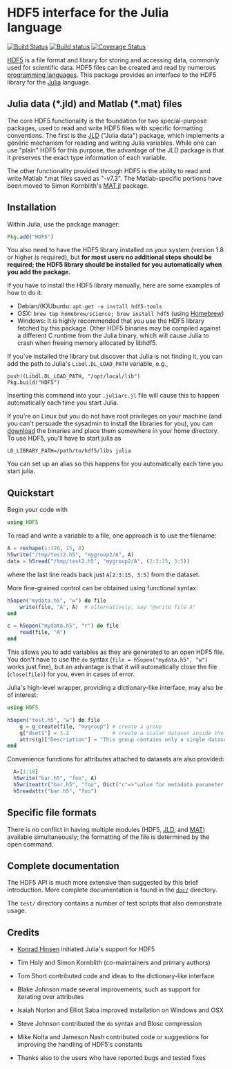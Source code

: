 # HDF5 interface for the Julia language

[![Build Status](https://travis-ci.org/JuliaLang/HDF5.jl.svg?branch=master)](https://travis-ci.org/JuliaLang/HDF5.jl) [![Build status](https://ci.appveyor.com/api/projects/status/r8to2ho7cx72qxa1/branch/master?svg=true)](https://ci.appveyor.com/project/JuliaLang/hdf5-jl/branch/master)
[![Coverage Status](https://coveralls.io/repos/JuliaLang/HDF5.jl/badge.png?branch=master)](https://coveralls.io/r/JuliaLang/HDF5.jl?branch=master)

[HDF5][HDF5] is a file format and library for storing and accessing
data, commonly used for scientific data. HDF5 files can be created and
read by numerous [programming
languages](http://www.hdfgroup.org/tools5desc.html).  This package
provides an interface to the HDF5 library for the
[Julia][Julia] language.

## Julia data (\*.jld) and Matlab (\*.mat) files

The core HDF5 functionality is the foundation for two special-purpose
packages, used to read and write HDF5 files with specific formatting
conventions. The first is the
[JLD](https://github.com/JuliaLang/JLD.jl) ("Julia data") package,
which implements a generic mechanism for reading and writing Julia
variables. While one can use "plain" HDF5 for this purpose, the
advantage of the JLD package is that it preserves the exact type
information of each variable.

The other functionality provided through HDF5 is the ability to read
and write Matlab \*.mat files saved as "-v7.3". The Matlab-specific
portions have been moved to Simon Kornblith's
[MAT.jl](https://github.com/simonster/MAT.jl) package.

## Installation

Within Julia, use the package manager:
```julia
Pkg.add("HDF5")
```

You also need to have the HDF5 library installed on your
system (version 1.8 or higher is required), but **for most users
no additional steps should be required; the HDF5 library should be
installed for you automatically when you add the package.**

If you have to install the HDF5 library manually, here are some examples of
how to do it:

- Debian/(K)Ubuntu: `apt-get -u install hdf5-tools`
- OSX: `brew tap homebrew/science; brew install hdf5` (using [Homebrew](http://brew.sh))
- Windows: It is highly recommended that you use the HDF5 library
  fetched by this package. Other HDF5 binaries may be compiled against
  a different C runtime from the Julia binary, which will cause
  Julia to crash when freeing memory allocated by libhdf5.

If you've installed the library but discover that Julia is not finding
it, you can add the path to Julia's `Libdl.DL_LOAD_PATH` variable, e.g.,
```
push!(Libdl.DL_LOAD_PATH, "/opt/local/lib")
Pkg.build("HDF5")
```
Inserting this command into your `.juliarc.jl` file will cause this to
happen automatically each time you start Julia.

If you're on Linux but you do not have root privileges on your machine (and
you can't persuade the sysadmin to install the libraries for you), you can [download](http://www.hdfgroup.org/HDF5/release/obtain5.html) the
binaries and place them somewhere in your home directory. To use HDF5,
you'll have to start julia as
```
LD_LIBRARY_PATH=/path/to/hdf5/libs julia
```
You can set up an alias so this happens for you automatically each time
you start julia.

## Quickstart

Begin your code with

```julia
using HDF5
```

To read and write a variable to a file, one approach is to use the filename:
```julia
A = reshape(1:120, 15, 8)
h5write("/tmp/test2.h5", "mygroup2/A", A)
data = h5read("/tmp/test2.h5", "mygroup2/A", (2:3:15, 3:5))
```
where the last line reads back just `A[2:3:15, 3:5]` from the dataset.

More fine-grained control can be obtained using functional syntax:

```julia
h5open("mydata.h5", "w") do file
    write(file, "A", A)  # alternatively, say "@write file A"
end

c = h5open("mydata.h5", "r") do file
    read(file, "A")
end
```
This allows you to add variables as they are generated to an open HDF5 file.
You don't have to use the `do` syntax (`file = h5open("mydata.h5", "w")` works
just fine), but an advantage is that it will automatically close the file (`close(file)`)
for you, even in cases of error.

Julia's high-level wrapper, providing a dictionary-like interface, may
also be of interest:

```julia
using HDF5

h5open("test.h5", "w") do file
    g = g_create(file, "mygroup") # create a group
    g["dset1"] = 3.2              # create a scalar dataset inside the group
    attrs(g)["Description"] = "This group contains only a single dataset" # an attribute
end
```

Convenience functions for attributes attached to datasets are also provided:

```julia
  A=[1:10]
  h5write("bar.h5", "foo", A)
  h5writeattr("bar.h5", "foo", Dict("c"=>"value for metadata parameter c","d"=>"metadata d"))
  h5readattr("bar.h5", "foo")
```


## Specific file formats

There is no conflict in having multiple modules (HDF5, [JLD](https://github.com/JuliaLang/JLD.jl), and
[MAT](https://github.com/simonster/MAT.jl)) available simultaneously;
the formatting of the file is determined by the open command.

## Complete documentation

The HDF5 API is much more extensive than suggested by this brief
introduction.  More complete documentation is found in the
[`doc/`](doc/) directory.

The `test/` directory contains a number of test scripts that also
demonstrate usage.

## Credits

- [Konrad Hinsen](https://github.com/khinsen/julia_hdf5) initiated
  Julia's support for HDF5

- Tim Holy and Simon Kornblith (co-maintainers and primary authors)

- Tom Short contributed code and ideas to the dictionary-like
  interface

- Blake Johnson made several improvements, such as support for
  iterating over attributes

- Isaiah Norton and Elliot Saba improved installation on Windows and OSX

- Steve Johnson contributed the `do` syntax and Blosc compression

- Mike Nolta and Jameson Nash contributed code or suggestions for
  improving the handling of HDF5's constants

- Thanks also to the users who have reported bugs and tested fixes


[Julia]: http://julialang.org "Julia"
[HDF5]: http://www.hdfgroup.org/HDF5/ "HDF5"
